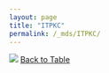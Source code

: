 ```yaml
---
layout: page
title: "ITPKC"
permalink: /_mds/ITPKC/
---
```


![](../../alns_9.28.22/aln_5HSAA054303_0.991.png?raw=true
)
[Back to Table](../../display)
